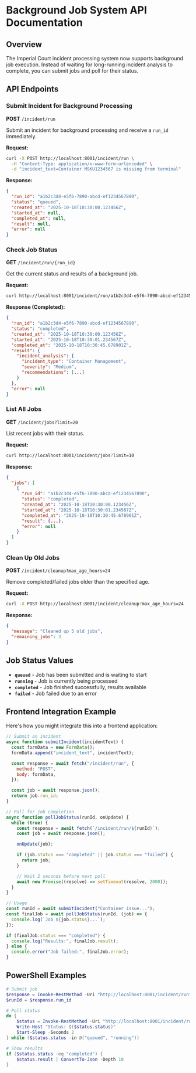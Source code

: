 # Background Job System API Documentation

## Overview

The Imperial Court incident processing system now supports background job execution. Instead of waiting for long-running incident analysis to complete, you can submit jobs and poll for their status.

## API Endpoints

### Submit Incident for Background Processing

**POST** `/incident/run`

Submit an incident for background processing and receive a `run_id` immediately.

**Request:**

```bash
curl -X POST http://localhost:8001/incident/run \
  -H "Content-Type: application/x-www-form-urlencoded" \
  -d "incident_text=Container MSKU1234567 is missing from terminal"
```

**Response:**

```json
{
  "run_id": "a1b2c3d4-e5f6-7890-abcd-ef1234567890",
  "status": "queued",
  "created_at": "2025-10-18T10:30:00.123456Z",
  "started_at": null,
  "completed_at": null,
  "result": null,
  "error": null
}
```

### Check Job Status

**GET** `/incident/run/{run_id}`

Get the current status and results of a background job.

**Request:**

```bash
curl http://localhost:8001/incident/run/a1b2c3d4-e5f6-7890-abcd-ef1234567890
```

**Response (Completed):**

```json
{
  "run_id": "a1b2c3d4-e5f6-7890-abcd-ef1234567890",
  "status": "completed",
  "created_at": "2025-10-18T10:30:00.123456Z",
  "started_at": "2025-10-18T10:30:01.234567Z",
  "completed_at": "2025-10-18T10:30:45.678901Z",
  "result": {
    "incident_analysis": {
      "incident_type": "Container Management",
      "severity": "Medium",
      "recommendations": [...]
    }
  },
  "error": null
}
```

### List All Jobs

**GET** `/incident/jobs?limit=20`

List recent jobs with their status.

**Request:**

```bash
curl http://localhost:8001/incident/jobs?limit=10
```

**Response:**

```json
{
  "jobs": [
    {
      "run_id": "a1b2c3d4-e5f6-7890-abcd-ef1234567890",
      "status": "completed",
      "created_at": "2025-10-18T10:30:00.123456Z",
      "started_at": "2025-10-18T10:30:01.234567Z",
      "completed_at": "2025-10-18T10:30:45.678901Z",
      "result": {...},
      "error": null
    }
  ]
}
```

### Clean Up Old Jobs

**POST** `/incident/cleanup?max_age_hours=24`

Remove completed/failed jobs older than the specified age.

**Request:**

```bash
curl -X POST http://localhost:8001/incident/cleanup?max_age_hours=24
```

**Response:**

```json
{
  "message": "Cleaned up 5 old jobs",
  "remaining_jobs": 3
}
```

## Job Status Values

- **`queued`** - Job has been submitted and is waiting to start
- **`running`** - Job is currently being processed
- **`completed`** - Job finished successfully, results available
- **`failed`** - Job failed due to an error

## Frontend Integration Example

Here's how you might integrate this into a frontend application:

```javascript
// Submit an incident
async function submitIncident(incidentText) {
  const formData = new FormData();
  formData.append("incident_text", incidentText);

  const response = await fetch("/incident/run", {
    method: "POST",
    body: formData,
  });

  const job = await response.json();
  return job.run_id;
}

// Poll for job completion
async function pollJobStatus(runId, onUpdate) {
  while (true) {
    const response = await fetch(`/incident/run/${runId}`);
    const job = await response.json();

    onUpdate(job);

    if (job.status === "completed" || job.status === "failed") {
      return job;
    }

    // Wait 2 seconds before next poll
    await new Promise((resolve) => setTimeout(resolve, 2000));
  }
}

// Usage
const runId = await submitIncident("Container issue...");
const finalJob = await pollJobStatus(runId, (job) => {
  console.log(`Job ${job.status}...`);
});

if (finalJob.status === "completed") {
  console.log("Results:", finalJob.result);
} else {
  console.error("Job failed:", finalJob.error);
}
```

## PowerShell Examples

```powershell
# Submit job
$response = Invoke-RestMethod -Uri "http://localhost:8001/incident/run" -Method POST -Body @{incident_text="Test incident"}
$runId = $response.run_id

# Poll status
do {
    $status = Invoke-RestMethod -Uri "http://localhost:8001/incident/run/$runId"
    Write-Host "Status: $($status.status)"
    Start-Sleep -Seconds 2
} while ($status.status -in @("queued", "running"))

# Show results
if ($status.status -eq "completed") {
    $status.result | ConvertTo-Json -Depth 10
}
```
